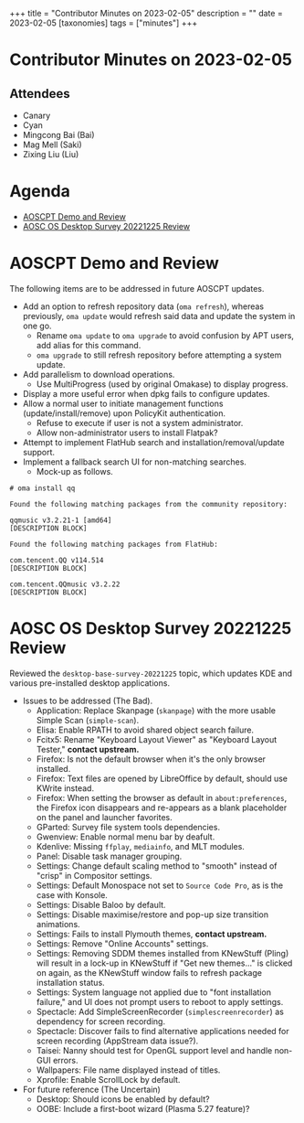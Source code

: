 +++
title = "Contributor Minutes on 2023-02-05"
description = ""
date = 2023-02-05
[taxonomies]
tags = ["minutes"]
+++

Contributor Minutes on 2023-02-05
=================================

Attendees
---------

- Canary
- Cyan
- Mingcong Bai (Bai)
- Mag Mell (Saki)
- Zixing Liu (Liu)

Agenda
======

- [AOSCPT Demo and Review](#aoscpt-demo-and-review)
- [AOSC OS Desktop Survey 20221225 Review](#aosc-os-desktop-survey-20221225-review)

AOSCPT Demo and Review
======================

The following items are to be addressed in future AOSCPT updates.

- Add an option to refresh repository data (`oma refresh`), whereas previously, `oma update` would refresh said data and update the system in one go.
    - Rename `oma update` to `oma upgrade` to avoid confusion by APT users, add alias for this command.
    - `oma upgrade` to still refresh repository before attempting a system update.
- Add parallelism to download operations.
    - Use MultiProgress (used by original Omakase) to display progress.
- Display a more useful error when dpkg fails to configure updates.
- Allow a normal user to initiate management functions (update/install/remove) upon PolicyKit authentication.
    - Refuse to execute if user is not a system administrator.
    - Allow non-administrator users to install Flatpak?
- Attempt to implement FlatHub search and installation/removal/update support.
- Implement a fallback search UI for non-matching searches.
    - Mock-up as follows.

```
# oma install qq

Found the following matching packages from the community repository:

qqmusic v3.2.21-1 [amd64]
[DESCRIPTION BLOCK]

Found the following matching packages from FlatHub:

com.tencent.QQ v114.514
[DESCRIPTION BLOCK]

com.tencent.QQmusic v3.2.22
[DESCRIPTION BLOCK]
```

AOSC OS Desktop Survey 20221225 Review
======================================

Reviewed the `desktop-base-survey-20221225` topic, which updates KDE and various pre-installed desktop applications.

- Issues to be addressed (The Bad).
    - Application: Replace Skanpage (`skanpage`) with the more usable Simple Scan (`simple-scan`).
    - Elisa: Enable RPATH to avoid shared object search failure.
    - Fcitx5: Rename "Keyboard Layout Viewer" as "Keyboard Layout Tester," **contact upstream.**
    - Firefox: Is not the default browser when it's the only browser installed.
    - Firefox: Text files are opened by LibreOffice by default, should use KWrite instead.
    - Firefox: When setting the browser as default in `about:preferences`, the Firefox icon disappears and re-appears as a blank placeholder on the panel and launcher favorites.
    - GParted: Survey file system tools dependencies.
    - Gwenview: Enable normal menu bar by deafult.
    - Kdenlive: Missing `ffplay`, `mediainfo`, and MLT modules.
    - Panel: Disable task manager grouping.
    - Settings: Change default scaling method to "smooth" instead of "crisp" in Compositor settings.
    - Settings: Default Monospace not set to `Source Code Pro`, as is the case with Konsole.
    - Settings: Disable Baloo by default.
    - Settings: Disable maximise/restore and pop-up size transition animations.
    - Settings: Fails to install Plymouth themes, **contact upstream.**
    - Settings: Remove "Online Accounts" settings.
    - Settings: Removing SDDM themes installed from KNewStuff (Pling) will result in a lock-up in KNewStuff if "Get new themes..." is clicked on again, as the KNewStuff window fails to refresh package installation status.
    - Settings: System language not applied due to "font installation failure," and UI does not prompt users to reboot to apply settings.
    - Spectacle: Add SimpleScreenRecorder (`simplescreenrecorder`) as dependency for screen recording.
    - Spectacle: Discover fails to find alternative applications needed for screen recording (AppStream data issue?).
    - Taisei: Nanny should test for OpenGL support level and handle non-GUI errors.
    - Wallpapers: File name displayed instead of titles.
    - Xprofile: Enable ScrollLock by default.
- For future reference (The Uncertain)
    - Desktop: Should icons be enabled by default?
    - OOBE: Include a first-boot wizard (Plasma 5.27 feature)?
